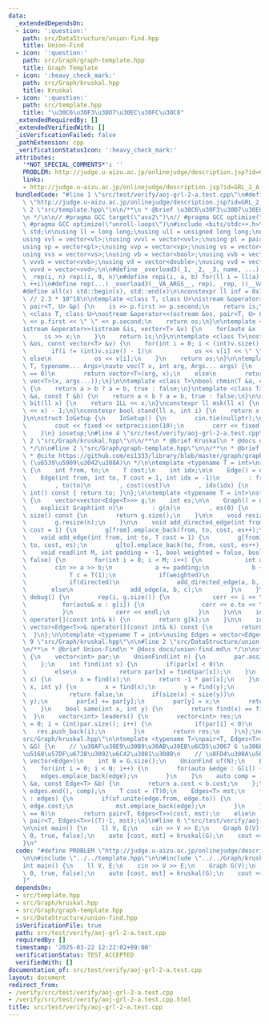 ```yaml
---
data:
  _extendedDependsOn:
  - icon: ':question:'
    path: src/DataStructure/union-find.hpp
    title: Union-Find
  - icon: ':question:'
    path: src/Graph/graph-template.hpp
    title: Graph Template
  - icon: ':heavy_check_mark:'
    path: src/Graph/kruskal.hpp
    title: Kruskal
  - icon: ':question:'
    path: src/template.hpp
    title: "\u30C6\u30F3\u30D7\u30EC\u30FC\u30C8"
  _extendedRequiredBy: []
  _extendedVerifiedWith: []
  _isVerificationFailed: false
  _pathExtension: cpp
  _verificationStatusIcon: ':heavy_check_mark:'
  attributes:
    '*NOT_SPECIAL_COMMENTS*': ''
    PROBLEM: http://judge.u-aizu.ac.jp/onlinejudge/description.jsp?id=GRL_2_A
    links:
    - http://judge.u-aizu.ac.jp/onlinejudge/description.jsp?id=GRL_2_A
  bundledCode: "#line 1 \"src/test/verify/aoj-grl-2-a.test.cpp\"\n#define PROBLEM\
    \ \"http://judge.u-aizu.ac.jp/onlinejudge/description.jsp?id=GRL_2_A\"\n\n#line\
    \ 2 \"src/template.hpp\"\n\n/**\n * @brief \u30C6\u30F3\u30D7\u30EC\u30FC\u30C8\
    \n */\n\n// #pragma GCC target(\"avx2\")\n// #pragma GCC optimize(\"O3\")\n//\
    \ #pragma GCC optimize(\"unroll-loops\")\n#include <bits/stdc++.h>\n\nusing namespace\
    \ std;\n\nusing ll = long long;\nusing ull = unsigned long long;\nusing vl = vector<ll>;\n\
    using vvl = vector<vl>;\nusing vvvl = vector<vvl>;\nusing pl = pair<ll, ll>;\n\
    using vp = vector<pl>;\nusing vvp = vector<vp>;\nusing vs = vector<string>;\n\
    using vvs = vector<vs>;\nusing vb = vector<bool>;\nusing vvb = vector<vb>;\nusing\
    \ vvvb = vector<vvb>;\nusing vd = vector<double>;\nusing vvd = vector<vd>;\nusing\
    \ vvvd = vector<vvd>;\n\n#define _overload3(_1, _2, _3, name, ...) name\n#define\
    \ _rep(i, n) repi(i, 0, n)\n#define repi(i, a, b) for(ll i = ll(a); i < ll(b);\
    \ ++i)\n#define rep(...) _overload3(__VA_ARGS__, repi, _rep, )(__VA_ARGS__)\n\
    #define all(x) std::begin(x), std::end(x)\n\nconstexpr ll inf = 0x1fffffffffffffffLL;\
    \ // 2.3 * 10^18\n\ntemplate <class T, class U>\nistream &operator>>(istream &is,\
    \ pair<T, U> &p) {\n    is >> p.first >> p.second;\n    return is;\n}\n\ntemplate\
    \ <class T, class U>\nostream &operator<<(ostream &os, pair<T, U> &p) {\n    os\
    \ << p.first << \" \" << p.second;\n    return os;\n}\n\ntemplate <class T>\n\
    istream &operator>>(istream &is, vector<T> &v) {\n    for(auto &x : v) {\n   \
    \     is >> x;\n    }\n    return is;\n}\n\ntemplate <class T>\nostream &operator<<(ostream\
    \ &os, const vector<T> &v) {\n    for(int i = 0; i < (int)v.size(); i++) {\n \
    \       if(i != (int)v.size() - 1)\n            os << v[i] << \" \";\n       \
    \ else\n            os << v[i];\n    }\n    return os;\n}\n\ntemplate <typename\
    \ T, typename... Args>\nauto vec(T x, int arg, Args... args) {\n    if constexpr(sizeof...(args)\
    \ == 0)\n        return vector<T>(arg, x);\n    else\n        return vector(arg,\
    \ vec<T>(x, args...));\n}\n\ntemplate <class T>\nbool chmin(T &a, const T &b)\
    \ {\n    return a > b ? a = b, true : false;\n}\ntemplate <class T>\nbool chmax(T\
    \ &a, const T &b) {\n    return a < b ? a = b, true : false;\n}\n\nconstexpr ll\
    \ bit(ll x) {\n    return 1LL << x;\n}\nconstexpr ll msk(ll x) {\n    return (1LL\
    \ << x) - 1;\n}\nconstexpr bool stand(ll x, int i) {\n    return x & bit(i);\n\
    }\n\nstruct IoSetup {\n    IoSetup() {\n        cin.tie(nullptr);\n        ios::sync_with_stdio(false);\n\
    \        cout << fixed << setprecision(10);\n        cerr << fixed << setprecision(10);\n\
    \    }\n} iosetup;\n#line 4 \"src/test/verify/aoj-grl-2-a.test.cpp\"\n\n#line\
    \ 2 \"src/Graph/kruskal.hpp\"\n\n/**\n * @brief Kruskal\n * @docs docs/kruskal.md\n\
    \ */\n\n#line 2 \"src/Graph/graph-template.hpp\"\n\n/**\n * @brief Graph Template\n\
    \ * @cite https://github.com/ei1333/library/blob/master/graph/graph-template.hpp\
    \ (\u6539\u5909\u3042\u308A)\n */\n\ntemplate <typename T = int>\nstruct Edge\
    \ {\n    int from, to;\n    T cost;\n    int idx;\n\n    Edge() = default;\n\n\
    \    Edge(int from, int to, T cost = 1, int idx = -1)\n        : from(from)\n\
    \        , to(to)\n        , cost(cost)\n        , idx(idx) {\n    }\n\n    operator\
    \ int() const { return to; }\n};\n\ntemplate <typename T = int>\nstruct Graph\
    \ {\n    vector<vector<Edge<T>>> g;\n    int es;\n\n    Graph() = default;\n\n\
    \    explicit Graph(int n)\n        : g(n)\n        , es(0) {\n    }\n\n    size_t\
    \ size() const {\n        return g.size();\n    }\n\n    void resize(int n) {\n\
    \        g.resize(n);\n    }\n\n    void add_directed_edge(int from, int to, T\
    \ cost = 1) {\n        g[from].emplace_back(from, to, cost, es++);\n    }\n\n\
    \    void add_edge(int from, int to, T cost = 1) {\n        g[from].emplace_back(from,\
    \ to, cost, es);\n        g[to].emplace_back(to, from, cost, es++);\n    }\n\n\
    \    void read(int M, int padding = -1, bool weighted = false, bool directed =\
    \ false) {\n        for(int i = 0; i < M; i++) {\n            int a, b;\n    \
    \        cin >> a >> b;\n            a += padding;\n            b += padding;\n\
    \            T c = T(1);\n            if(weighted)\n                cin >> c;\n\
    \            if(directed)\n                add_directed_edge(a, b, c);\n     \
    \       else\n                add_edge(a, b, c);\n        }\n    }\n\n    void\
    \ debug() {\n        rep(i, g.size()) {\n            cerr << i << \": \";\n  \
    \          for(auto& e : g[i]) {\n                cerr << e.to << \", \";\n  \
    \          }\n            cerr << endl;\n        }\n    }\n\n    inline vector<Edge<T>>&\
    \ operator[](const int& k) {\n        return g[k];\n    }\n\n    inline const\
    \ vector<Edge<T>>& operator[](const int& k) const {\n        return g[k];\n  \
    \  }\n};\n\ntemplate <typename T = int>\nusing Edges = vector<Edge<T>>;\n#line\
    \ 9 \"src/Graph/kruskal.hpp\"\n\n#line 2 \"src/DataStructure/union-find.hpp\"\n\
    \n/**\n * @brief Union-Find\n * @docs docs/union-find.md\n */\n\nstruct UnionFind\
    \ {\n    vector<int> par;\n    UnionFind(int n) {\n        par.assign(n, -1);\n\
    \    };\n    int find(int x) {\n        if(par[x] < 0)\n            return x;\n\
    \        else\n            return par[x] = find(par[x]);\n    }\n    int size(int\
    \ x) {\n        x = find(x);\n        return -1 * par[x];\n    }\n    bool unite(int\
    \ x, int y) {\n        x = find(x);\n        y = find(y);\n        if(x == y)\n\
    \            return false;\n        if(size(x) < size(y))\n            swap(x,\
    \ y);\n        par[x] += par[y];\n        par[y] = x;\n        return true;\n\
    \    }\n    bool same(int x, int y) {\n        return find(x) == find(y);\n  \
    \  }\n    vector<int> leaders() {\n        vector<int> res;\n        for(int i\
    \ = 0; i < (int)par.size(); i++) {\n            if(par[i] < 0)\n             \
    \   res.push_back(i);\n        }\n        return res;\n    }\n};\n#line 11 \"\
    src/Graph/kruskal.hpp\"\n\ntemplate <typename T>\npair<T, Edges<T>> kruskal(Graph<T>\
    \ &G) {\n    // \u30AF\u30E9\u30B9\u30AB\u30EB\u6CD5\u3067 G \u306E\u6700\u5C0F\
    \u5168\u57DF\u6728\u3092\u6C42\u3081\u308B\n    // \u8FD4\u308A\u5024\u306F (cost,\
    \ vector<Edge>)\n    int N = G.size();\n    UnionFind uf(N);\n    Edges<T> edges;\n\
    \    for(int i = 0; i < N; i++) {\n        for(auto &edge : G[i]) {\n        \
    \    edges.emplace_back(edge);\n        }\n    }\n    auto comp = [](const Edge<T>\
    \ &a, const Edge<T> &b) {\n        return a.cost < b.cost;\n    };\n    sort(edges.begin(),\
    \ edges.end(), comp);\n    T cost = (T)0;\n    Edges<T> mst;\n    for(auto &edge\
    \ : edges) {\n        if(uf.unite(edge.from, edge.to)) {\n            cost +=\
    \ edge.cost;\n            mst.emplace_back(edge);\n        }\n    }\n    if(uf.size(0)\
    \ == N)\n        return pair<T, Edges<T>>(cost, mst);\n    else\n        return\
    \ pair<T, Edges<T>>((T)-1, mst);\n}\n#line 6 \"src/test/verify/aoj-grl-2-a.test.cpp\"\
    \n\nint main() {\n    ll V, E;\n    cin >> V >> E;\n    Graph G(V);\n    G.read(E,\
    \ 0, true, false);\n    auto [cost, mst] = kruskal(G);\n    cout << cost << endl;\n\
    }\n"
  code: "#define PROBLEM \"http://judge.u-aizu.ac.jp/onlinejudge/description.jsp?id=GRL_2_A\"\
    \n\n#include \"../../template.hpp\"\n\n#include \"../../Graph/kruskal.hpp\"\n\n\
    int main() {\n    ll V, E;\n    cin >> V >> E;\n    Graph G(V);\n    G.read(E,\
    \ 0, true, false);\n    auto [cost, mst] = kruskal(G);\n    cout << cost << endl;\n\
    }"
  dependsOn:
  - src/template.hpp
  - src/Graph/kruskal.hpp
  - src/Graph/graph-template.hpp
  - src/DataStructure/union-find.hpp
  isVerificationFile: true
  path: src/test/verify/aoj-grl-2-a.test.cpp
  requiredBy: []
  timestamp: '2025-03-22 12:22:02+09:00'
  verificationStatus: TEST_ACCEPTED
  verifiedWith: []
documentation_of: src/test/verify/aoj-grl-2-a.test.cpp
layout: document
redirect_from:
- /verify/src/test/verify/aoj-grl-2-a.test.cpp
- /verify/src/test/verify/aoj-grl-2-a.test.cpp.html
title: src/test/verify/aoj-grl-2-a.test.cpp
---
```

